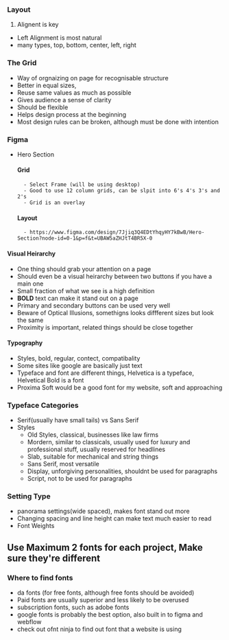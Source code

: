 ### Layout
1. Alignent is key
-   Left Alignment is most natural
- many types, top, bottom, center, left, right

### The Grid
 - Way of orgnaizing on page for recognisable structure
 - Better in equal sizes,
 - Reuse same values as much as possible
 - Gives audience a sense of clarity
 - Should be flexible
 - Helps design process at the beginning
 - Most design rules can be broken, although must be done with intention


### Figma
- Hero Section
    #### Grid
        - Select Frame (will be using desktop)
        - Good to use 12 column grids, can be slpit into 6's 4's 3's and 2's
        - Grid is an overlay
    
    #### Layout
        - https://www.figma.com/design/7Jjiq3Q4EDtYhqyHY7kBwB/Hero-Section?node-id=0-1&p=f&t=UBAW5aZHJtT4BR5X-0

#### Visual Heirarchy
- One thing should grab your attention on a page
- Should even be a visual heirarchy between two buttons if you have a main one
- Small fraction of what we see is a high definition
- __BOLD__ text can make it stand out on a page
- Primary and secondary buttons can be used very well
- Beware of Optical Illusions, somethigns looks diffferent sizes but look the same
- Proximity is important, related things should be close together

#### Typography
- Styles, bold, regular, contect, compatibality
- Some sites like google are basically just text
- Typeface and font are different things, Helvetica is a typeface, Helvetical Bold is a font
- Proxima Soft would be a good font for my website, soft and approaching

### Typeface Categories
- Serif(usually have small tails) vs Sans Serif
- Styles
    - Old Styles, classical, businesses like law firms
    - Mordern, similar to classicals, usually used for luxury and professional stuff, usually reserved for headlines
    - Slab, suitable for mechanical and string things
    - Sans Serif, most versatile
    - Display, unforgiving personalities, shouldnt be used for paragraphs
    - Script, not to be used for paragraphs

### Setting Type
- panorama settings(wide spaced), makes font stand out more
- Changing spacing and line height can make text much easier to read
- Font Weights

## Use Maximum 2 fonts for each project, Make sure they're different

### Where to find fonts
- da fonts (for free fonts, although free fonts should be avoided)
- Paid fonts are usually superior and less likely to be overused
- subscription fonts, such as adobe fonts
- google fonts is probably the best option, also built in to figma and webflow
- check out ofnt ninja to find out font that a website is using

